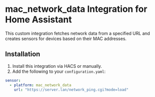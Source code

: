 # mac_network_data Integration for Home Assistant

This custom integration fetches network data from a specified URL and creates sensors for devices based on their MAC addresses.

## Installation

1. Install this integration via HACS or manually.
2. Add the following to your `configuration.yaml`:

```yaml
sensor:
  - platform: mac_network_data
    url: "https://server.lan/network_ping.cgi?mode=load"
